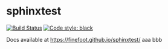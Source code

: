 # sphinxtest

[![Build Status](https://travis-ci.org/finefoot/sphinxtest.svg?branch=master)](https://travis-ci.org/finefoot/sphinxtest)
[![Code style: black](https://img.shields.io/badge/code%20style-black-000000.svg)](https://github.com/psf/black)

Docs available at https://finefoot.github.io/sphinxtest/
aaa
bbb
